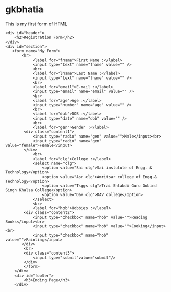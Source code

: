 # gkbhatia
This is my first form of HTML
<!doctype html>
<html>
    <head>
        <title>My Form</title>
    </head>
<body>
<style>
div#header{
background-color:black;
color:white;
min-height:10%;
padding:1px;
}
div#section{
background-color:pink;
}
label{
font-family:Calibria;
font-size:20px;
width:100px;
display:inline-block;
margin-left:30px;
}
.content1{
width:100px;
margin-left:130px;
}
.content2{
width:200px;
margin-left:130px;
}
.content3{
margin-left:130px;
}
div#footer{
background-color:black;
color:white;
margin-top:-16px;
min-height:10%;
}
</style>

    <div id="header">
        <h2>Registration Form</h2>
    </div>
    <div id="section">
       <form name="My Form">
           <br>
                <label for="fname">First Name :</label>
                <input type="text" name="fname" value="" />
                <br>
                <label for="lname">Last Name :</label>
                <input type="text" name="lname" value="" /> 
                <br>
                <label for="email">E-mail :</label>
                <input type="email" name="email" value="" />
                <br>
                <label for="age">Age :</label>
                <input type="number" name="age" value="" />
                <br>
                <label for="dob">DOB :</label>
                <input type="date" name="dob" value="" /> 
                <br>
                <label for="gen">Gender :</label>
            <div class="content1">
                <input type="radio" name="gen" value="">Male</input><br>
                <input type="radio" name="gen" value="female">Female</input>
            </div>
                <br>
                <label for="clg">College :</label>
                <select name="clg">
                    <option value="Sai clg">Sai instutute of Engg. & Technology</option>
                    <option value="Asr clg">Amritsar college of Engg.& Technology</option>
                    <option value="Tsggs clg">Trai Shtabdi Guru Gobind Singh Khalsa College</option>
                    <option value="Dav clg">DAV college</option>
                </select>
                <br>
                <label for="hob">Hobbies :</label>
            <div class="content2">
                <input type="checkbox" name="hob" value="">Reading Books</input><br>
                <input type="checkbox" name="hob" value="">Cooking</input><br>
                <input type="checkbox" name="hob" value="">Painting</input>
           </div>
            <br>
            <div class="content3">
                <input type="submit"value="submit"/>
            </div>
            </form>
        </div>
        <div id="footer">
            <h3>Ending Page</h3>        
        </div>

</body>
</html>
